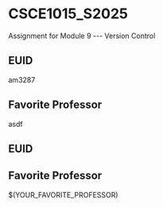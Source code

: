 # CSCE1015_S2025

Assignment for Module 9 --- Version Control

## EUID
am3287
## Favorite Professor
asdf
## EUID

## Favorite Professor
$(YOUR_FAVORITE_PROFESSOR)
